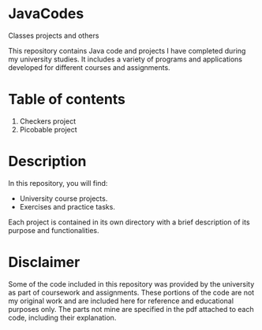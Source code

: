 # JavaCodes
Classes projects and others

This repository contains Java code and projects I have completed during my university studies. It includes a variety of programs and applications developed for different courses and assignments.

# Table of contents
1. Checkers project
2. Picobable project


# Description

In this repository, you will find:
- University course projects.
- Exercises and practice tasks.

Each project is contained in its own directory with a brief description of its purpose and functionalities.

# Disclaimer
Some of the code included in this repository was provided by the university as part of coursework and assignments. These portions of the code are not my original work and are included here for reference and educational purposes only. The parts not mine are specified in the pdf attached to each code, including their explanation.
